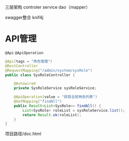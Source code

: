三层架构
controler
service
dao（mapper）


swagger整合
knif4j


# API管理
`@Api`
`@ApiOperation`

```java
@Api(tags = "角色管理")
@RestController
@RequestMapping("/admin/system/sysRole")
public class SysRoleController {

    @Autowired
    private SysRoleService sysRoleService;

    @ApiOperation(value = "获取全部角色列表")
    @GetMapping("findAll")
    public Result<List<SysRole>> findAll() {
        List<SysRole> roleList = sysRoleService.list();
        return Result.ok(roleList);
    }
}
```

项目路径/doc.html